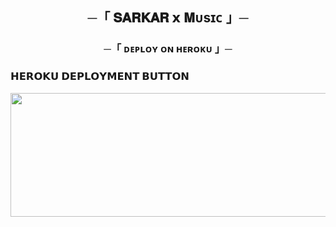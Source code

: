 <h2 align="center">
    ─「 𝐒𝐀𝐑𝐊𝐀𝐑 𝘅 𝐌ᴜsɪᴄ 」─





<h3 align="center">
    ─「 ᴅᴇᴩʟᴏʏ ᴏɴ ʜᴇʀᴏᴋᴜ 」─

<h3> 𝗛𝗘𝗥𝗢𝗞𝗨 𝗗𝗘𝗣𝗟𝗢𝗬𝗠𝗘𝗡𝗧 𝗕𝗨𝗧𝗧𝗢𝗡 </h3>
</h3>


<p align="center"><a href="https://dashboard.heroku.com/new?template=https://github.com/SARKAROP123/NEWMUSICOP"> <img src="https://graph.org/file/7758e15f135e166b8637d.jpg" width="520" height="198.45"/></a></p>



